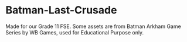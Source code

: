 # Batman-Last-Crusade
Made for our Grade 11 FSE. Some assets are from Batman Arkham Game Series by WB Games, used for Educational Purpose only.
